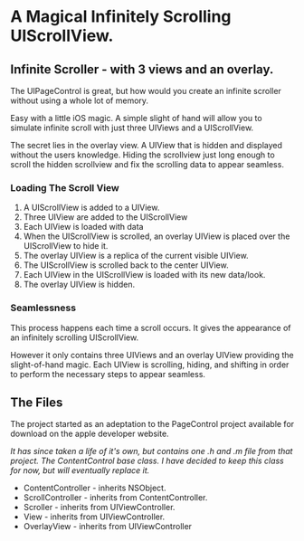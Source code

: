 # A Magical Infinitely Scrolling UIScrollView.

## Infinite Scroller - with 3 views and an overlay. ##


The UIPageControl is great, but how would you create an infinite scroller without using a whole lot of memory.

Easy with a little iOS magic. A simple slight of hand will allow you to simulate infinite scroll with just three UIViews and a UIScrollView.

The secret lies in the overlay view. A UIView that is hidden and displayed without the users knowledge. Hiding the scrollview just long enough to scroll the hidden scrollview and fix the scrolling data to appear seamless.


### Loading The Scroll View ###

1. A UIScrollView is added to a UIView.
2. Three UIView are added to the UIScrollView
3. Each UIView is loaded with data
4. When the UIScrollView is scrolled, an overlay UIView is placed over the UIScrollView to hide it.
5. The overlay UIView is a replica of the current visible UIView.
6. The UIScrollView is scrolled back to the center UIView.
7. Each UIView in the UIScrollView is loaded with its new data/look.
8. The overlay UIView is hidden.

### Seamlessness ###

This process happens each time a scroll occurs. It gives the appearance of an infinitely scrolling UIScrollView.

However it only contains three UIViews and an overlay UIView providing the slight-of-hand magic. Each UIView is scrolling, hiding, and shifting in order to perform the necessary steps to appear seamless.


## The Files ##

The project started as an adeptation to the PageControl project available for download on the apple developer website. 

*It has since taken a life of it's own, but contains one .h and .m file from that project. The ContentControl base class. I have decided to keep this class for now, but will eventually replace it.*


* ContentController - inherits NSObject.
* ScrollController - inherits from ContentController.
* Scroller - inherits from UIViewController.
* View - inherits from UIViewController.
* OverlayView - inherits from UIViewController


